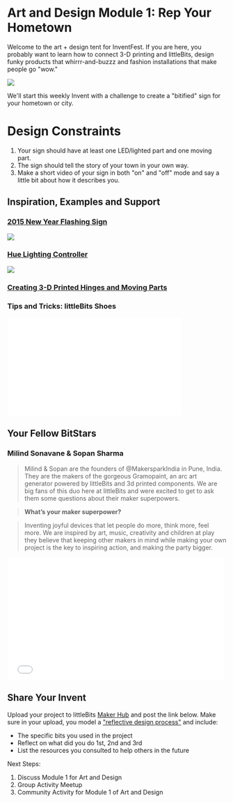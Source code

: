 # Art and Design Module 1: Rep Your Hometown

Welcome to the art + design tent for InventFest. If you are here, you probably want to learn how to connect 3-D printing and littleBits, design funky products that whirrr-and-buzzz and fashion installations that make people go "wow." 

![](/https://pbs.twimg.com/media/B5LVuhGIUAEQVid.jpg)

We'll start this weekly Invent with a challenge to create a "bitified" sign for your hometown or city. 

# Design Constraints
1. Your sign should have at least one LED/lighted part and one moving part. 
2. The sign should tell the story of your town in your own way.
3. Make a short video of your sign in both "on" and "off" mode and say a little bit about how it describes you.

## Inspiration, Examples and Support

### [2015 New Year Flashing Sign](http://littlebits.cc/projects/2015-new-year-flashing-sign)
![](/https://lb-community.s3.amazonaws.com/uploads/image/asset/6590/large_filled_photo__1_.JPG)

### [Hue Lighting Controller](http://littlebits.cc/projects/littlebits-hue-lighting-controller)
![](/https://lb-community.s3.amazonaws.com/uploads/image/asset/6506/large_filled_IMG_8996.JPG)

### [Creating 3-D Printed Hinges and Moving Parts](https://www.shapeways.com/blog/archives/141-Creating-hinges-and-moving-parts.html)

### Tips and Tricks: littleBits Shoes
<iframe width="400" height="225" src="//www.youtube.com/embed/uF6ZNU-04p4" frameborder="0" allowfullscreen></iframe>


## Your Fellow BitStars
### Milind Sonavane & Sopan Sharma

>Milind & Sopan are the founders of @MakersparkIndia in Pune, India. They are the makers of the gorgeous Gramopaint, an arc art generator powered by littleBits and 3d printed components. We are big fans of this  duo here at littleBits and were excited to get to ask them some questions about their maker superpowers.

>**What’s your maker superpower?**

>Inventing joyful devices that let people do more, think more, feel more. We are inspired by art, music, creativity and children at play they believe that keeping other makers in mind while making your own project is the key to inspiring action, and making the party bigger. 

<iframe src="//player.vimeo.com/video/107115913" width="500" height="281" frameborder="0" webkitallowfullscreen mozallowfullscreen allowfullscreen></iframe>

## Share Your Invent 
Upload your project to littleBits [Maker Hub](http://littlebits.cc/projects) and post the link below. Make sure in your upload, you model a ["reflective design process"](http://en.wikipedia.org/wiki/Reflective_practice) and include:
- The specific bits you used in the project
- Reflect on what did you do 1st, 2nd and 3rd
- List the resources you consulted to help others in the future

Next Steps:
1. Discuss Module 1 for Art and Design
2. Group Activity Meetup
3. Community Activity for Module 1 of Art and Design
